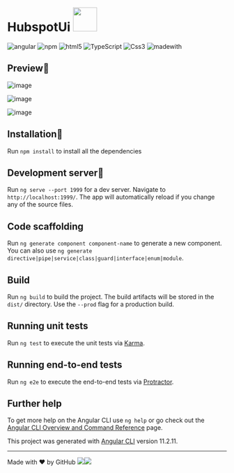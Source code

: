# HubspotUi <img src="https://user-images.githubusercontent.com/45575898/129725115-3bfa354a-e727-4828-bc8b-34a2e0c4ba77.png" width="55" height="55">


  <img alt="angular" src="https://img.shields.io/badge/-Angular-DD0031?style=flat-square&logo=angular&logoColor=white" /> <img alt="npm" src="https://img.shields.io/badge/-NPM-CB3837?style=flat-square&logo=npm&logoColor=white" />
  <img alt="html5" src="https://img.shields.io/badge/-HTML5-E34F26?style=flat-square&logo=html5&logoColor=white" />
  <img alt="TypeScript" src="https://img.shields.io/badge/-TypeScript-007ACC?style=flat-square&logo=typescript&logoColor=white" />
  <img alt="Css3" src="https://img.shields.io/badge/-CSS3-ADD8E6?style=flat-square&logo=css3&logoColor=black" />
  <img alt="madewith" src="  https://img.shields.io/static/v1?label=MadeWith&message=❤&color=grey" />
  
## Preview📌
![image](https://user-images.githubusercontent.com/45575898/129724741-b58c2b7a-a6e6-4cc5-9061-d8394ffb44ab.png)

 ![image](https://user-images.githubusercontent.com/45575898/129724826-491ed570-ae78-4f99-adb8-fb33b51dd5a2.png)

![image](https://user-images.githubusercontent.com/45575898/129724891-6b7d31d8-2735-4191-b212-0cc9f3c8fa9e.png)

## Installation📌
Run `npm install` to install all the dependencies

## Development server📌
Run `ng serve --port 1999` for a dev server. Navigate to `http://localhost:1999/`. The app will automatically reload if you change any of the source files.

## Code scaffolding

Run `ng generate component component-name` to generate a new component. You can also use `ng generate directive|pipe|service|class|guard|interface|enum|module`.

## Build

Run `ng build` to build the project. The build artifacts will be stored in the `dist/` directory. Use the `--prod` flag for a production build.

## Running unit tests

Run `ng test` to execute the unit tests via [Karma](https://karma-runner.github.io).

## Running end-to-end tests

Run `ng e2e` to execute the end-to-end tests via [Protractor](http://www.protractortest.org/).

## Further help

To get more help on the Angular CLI use `ng help` or go check out the [Angular CLI Overview and Command Reference](https://angular.io/cli) page.

This project was generated with [Angular CLI](https://github.com/angular/angular-cli) version 11.2.11.

-----------------------------------------------------------------------------------------------------------------------------------------------------------------------------------
Made with ❤ by GitHub ![](https://img.shields.io/badge/luca-informational?style=flat&logo=#DD0031&logoColor=white&color=2bbc8a)![](https://img.shields.io/badge/Imbalzano-informational?style=flat&logo=&logoColor=white&color=2bbc8a)
